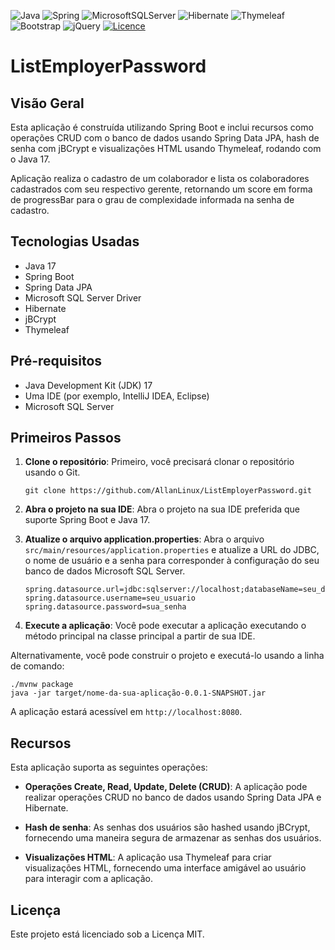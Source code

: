 ![Java](https://img.shields.io/badge/java-%23ED8B00.svg?style=for-the-badge&logo=java&logoColor=white) ![Spring](https://img.shields.io/badge/spring-%236DB33F.svg?style=for-the-badge&logo=spring&logoColor=white) ![MicrosoftSQLServer](https://img.shields.io/badge/Microsoft%20SQL%20Server-CC2927?style=for-the-badge&logo=microsoft%20sql%20server&logoColor=white) ![Hibernate](https://img.shields.io/badge/Hibernate-59666C?style=for-the-badge&logo=Hibernate&logoColor=white) ![Thymeleaf](https://img.shields.io/badge/Thymeleaf-%23005C0F.svg?style=for-the-badge&logo=Thymeleaf&logoColor=white) ![Bootstrap](https://img.shields.io/badge/bootstrap-%238511FA.svg?style=for-the-badge&logo=bootstrap&logoColor=white) ![jQuery](https://img.shields.io/badge/jquery-%230769AD.svg?style=for-the-badge&logo=jquery&logoColor=white) [![Licence](https://img.shields.io/github/license/Ileriayo/markdown-badges?style=for-the-badge)](./LICENSE)

# ListEmployerPassword

## Visão Geral
Esta aplicação é construída utilizando Spring Boot e inclui recursos como operações CRUD com o banco de dados usando Spring Data JPA, hash de senha com jBCrypt e visualizações HTML usando Thymeleaf, rodando com o Java 17.

Aplicação realiza o cadastro de um colaborador e lista os colaboradores cadastrados com seu respectivo gerente, retornando um score em forma de progressBar para o grau de complexidade informada na senha de cadastro.

## Tecnologias Usadas
- Java 17
- Spring Boot
- Spring Data JPA
- Microsoft SQL Server Driver
- Hibernate
- jBCrypt
- Thymeleaf

## Pré-requisitos
- Java Development Kit (JDK) 17
- Uma IDE (por exemplo, IntelliJ IDEA, Eclipse)
- Microsoft SQL Server

## Primeiros Passos
1. **Clone o repositório**: Primeiro, você precisará clonar o repositório usando o Git.

   ```
   git clone https://github.com/AllanLinux/ListEmployerPassword.git
   ```

2. **Abra o projeto na sua IDE**: Abra o projeto na sua IDE preferida que suporte Spring Boot e Java 17.

3. **Atualize o arquivo application.properties**: Abra o arquivo `src/main/resources/application.properties` e atualize a URL do JDBC, o nome de usuário e a senha para corresponder à configuração do seu banco de dados Microsoft SQL Server.

   ```
   spring.datasource.url=jdbc:sqlserver://localhost;databaseName=seu_db
   spring.datasource.username=seu_usuario
   spring.datasource.password=sua_senha
   ```

4. **Execute a aplicação**: Você pode executar a aplicação executando o método principal na classe principal a partir de sua IDE.

Alternativamente, você pode construir o projeto e executá-lo usando a linha de comando:

```
./mvnw package
java -jar target/nome-da-sua-aplicação-0.0.1-SNAPSHOT.jar
```

A aplicação estará acessível em `http://localhost:8080`.

## Recursos
Esta aplicação suporta as seguintes operações:

- **Operações Create, Read, Update, Delete (CRUD)**: A aplicação pode realizar operações CRUD no banco de dados usando Spring Data JPA e Hibernate.

- **Hash de senha**: As senhas dos usuários são hashed usando jBCrypt, fornecendo uma maneira segura de armazenar as senhas dos usuários.

- **Visualizações HTML**: A aplicação usa Thymeleaf para criar visualizações HTML, fornecendo uma interface amigável ao usuário para interagir com a aplicação.

## Licença
Este projeto está licenciado sob a Licença MIT.
